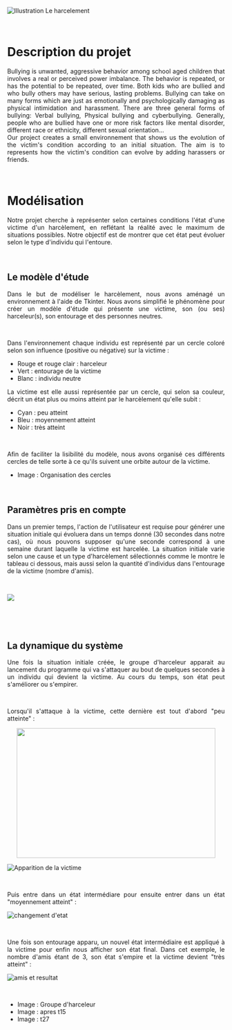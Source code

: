 


![](https://www.bayard-jeunesse.com/wp-content/uploads/2018/05/ACT-CAR-Harcelement.jpg "Illustration Le harcelement")

<p>&nbsp; </p>

# Description du projet


<div align="justify">Bullying is unwanted, aggressive behavior among school aged children that involves a real or perceived power imbalance. The behavior is repeated, or has the potential to be repeated, over time. Both kids who are bullied and who bully others may have serious, lasting problems.
Bullying can take on many forms which are just as emotionally and psychologically damaging as physical intimidation and harassment. There are three general forms of bullying: Verbal bullying, Physical bullying and cyberbullying.
Generally, people who are bullied have one or more risk factors like mental disorder, different race or ethnicity, different sexual orientation…</div>


<div align="justify">Our project creates a small environnement that shows us the evolution of the victim's condition according to an initial situation. The aim is to represents how the victim's condition can evolve by adding harassers or friends.</div>

<p>&nbsp; </p>


  
# Modélisation

<div align="justify">Notre projet cherche à représenter selon certaines conditions l'état d'une victime d'un harcèlement, en reflétant la réalité avec le maximum de situations possibles. Notre objectif est de montrer que cet état peut évoluer selon le type d'individu qui l'entoure.</div>

<p>&nbsp; </p>

## Le modèle d'étude
 
<div align="justify">Dans le but de modéliser le harcèlement, nous avons aménagé un environnement à l'aide de Tkinter. Nous avons simplifié le phénomène pour créer un modèle d'étude qui présente une victime, son (ou ses) harceleur(s), son entourage et des personnes neutres.</div>
<p>&nbsp; </p>

<div align="justify">Dans l'environnement chaque individu est représenté par un cercle coloré selon son influence (positive ou négative) sur la victime :</div>

* Rouge et rouge clair : harceleur
* Vert : entourage de la victime
* Blanc : individu neutre



<div align="justify">La victime est elle aussi représentée par un cercle, qui selon sa couleur, décrit un état plus ou moins atteint par le harcèlement qu'elle subit :</div>

* Cyan : peu atteint
* Bleu : moyennement atteint
* Noir : très atteint
<p>&nbsp; </p>

<div align="justify">Afin de faciliter la lisibilité du modèle, nous avons organisé ces différents cercles de telle sorte à ce qu'ils suivent une orbite autour de la victime.</div>

* Image : Organisation des cercles

<p>&nbsp; </p>

## Paramètres pris en compte

<div align="justify">Dans un premier temps, l'action de l'utilisateur est requise pour générer une situation initiale qui évoluera dans un temps donné (30 secondes dans notre cas), où nous pouvons supposer qu'une seconde correspond à une semaine durant laquelle la victime est harcelée. La situation initiale varie selon une cause et un type d'harcèlement sélectionnés comme le montre le tableau ci dessous, mais aussi selon la quantité d'individus dans l'entourage de la victime (nombre d'amis).</div>

<p>&nbsp; </p>

![](https://www.cjoint.com/doc/19_04/IDnqnAmb8n6_Tableau-des-conditions-initiales-2.PNG) 

<p>&nbsp; </p>



<p>&nbsp; </p>

## La dynamique du système


<div align="justify">Une fois la situation initiale créée, le groupe d'harceleur apparait au lancement du programme qui va s'attaquer au bout de quelques secondes à un individu qui devient la victime. Au cours du temps, son état peut s'améliorer ou s'empirer.</div>

<p>&nbsp; </p>




<div align="justify">Lorsqu'il s'attaque à la victime, cette dernière est tout d'abord "peu atteinte" :</div>


<p align="center">
  <img width="460" height="300" src="https://www.cjoint.com/doc/19_04/IDnuzZd2H46_t5/460/300">
</p>

![](https://www.cjoint.com/doc/19_04/IDnuzZd2H46_t5.jpg "Apparition de la victime")  

<p>&nbsp; </p>

<div align="justify">Puis entre dans un état intermédiare pour ensuite entrer dans un état "moyennement atteint" :</div>



![](https://www.cjoint.com/doc/19_04/IDnuAbJVOa6_t15.jpg "changement d'etat")  

<p>&nbsp; </p>

<div align="justify">Une fois son entourage apparu, un nouvel état intermédiaire est appliqué à la victime pour enfin nous afficher son état final. Dans cet exemple,  le nombre d'amis étant de 3, son état s'empire et la victime devient "très atteint" :</div>



![](https://www.cjoint.com/doc/19_04/IDnuAuUD266_t27.jpg "amis et resultat")  


<p>&nbsp; </p>



* Image : Groupe d'harceleur 
* Image : apres t15
* Image : t27
